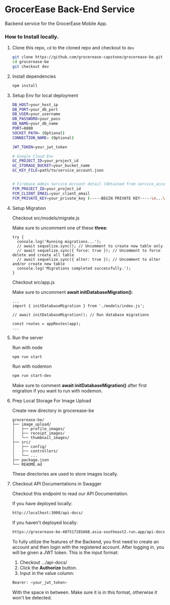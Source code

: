 # GrocerEase Back-End Service

Backend service for the GrocerEase Mobile App.

### How to Install locally.
1. Clone this repo, `cd` to the cloned repo and checkout to `dev`
    ```bash
    git clone https://github.com/grocerease-capstone/grocerease-be.git
    cd grocerease-be
    git checkout dev
    ```
2. Install dependencies
    ```bash
    npm install
    ```
3. Setup Env for local deployment
    ```bash
    DB_HOST=your_host_ip
    DB_PORT=your_db_port
    DB_USER=your_username
    DB_PASSWORD=your_pass
    DB_NAME=your_db_name
    PORT=8080
    SOCKET_PATH= (Optional)
    CONNECTION_NAME= (Optional)

    JWT_TOKEN=your_jwt_token

    # Google Cloud Env
    GC_PROJECT_ID=your_project_id
    GC_STORAGE_BUCKET=your_bucket_name
    GC_KEY_FILE=path/to/service_account.json


    # Firebase Admin Service Account detail (Obtained from service_account.json)
    FCM_PROJECT_ID=your_project_id
    FCM_CLIENT_EMAIL=your_client_email
    FCM_PRIVATE_KEY=your_private_key (-----BEGIN PRIVATE KEY-----\n...\n-----END PRIVATE KEY-----\n)
    ```
4. Setup Migration

    Checkout src/models/migrate.js

    Make sure to uncomment one of these **three**:
    ```
    try {
      console.log('Running migrations...');
      // await sequelize.sync(); // Uncomment to create new table only
      // await sequelize.sync({ force: true }); // Uncomment to force delete and create all table
      // await sequelize.sync({ alter: true }); // Uncomment to alter and/or create new table
      console.log('Migrations completed successfully.');
    } 
    ```
    Checkout src/app.js

    Make sure to uncomment **await initDatabaseMigration()**:

    ```
    ...
    import { initDatabaseMigration } from './models/index.js';

    // await initDatabaseMigration(); // Run database migrations

    const routes = appRoutes(app);
    ...
    ```
5. Run the server
    
    Run with node
    ```bash
    npm run start
    ```
    Run with nodemon
    ```bash
    npm run start-dev
    ```
    Make sure to comment **await initDatabaseMigration()** after first migration if you want to run with nodemon.
6. Prep Local Storage For Image Upload

    Create new directory in grocerease-be
    ```
    grocerease-be/
    ├── image_upload/
    │   ├── profile_images/
    │   ├── receipt_images/    
    │   └── thumbnail_images/
    ├── src/
    │   ├── config/
    │   ├── controllers/  
    │   └── ...
    ├── package.json
    └── README.md
    ```
    These directories are used to store images locally.

7. Checkout API Documentations in Swagger

    Checkout this endpoint to read our API Documentation.
    
    If you have deployed locally:
    ```bash
    http://localhost:3000/api-docs/
    ```

    If you haven't deployed locally:
    ```bash
    https://grocerease-be-407517281668.asia-southeast2.run.app/api-docs/
    ```
    To fully utilize the features of the Backend, you first need to create an account and then login with the registered account. After logging in, you will be given a JWT token. This is the input format:
    1. Checkout .../api-docs/
    2. Click the **Authorize** button.
    3. Input in the value column:
    ```bash
    Bearer: <your_jwt_token>
    ```

    With the space in between. Make sure it is in this format, otherwise it won't be detected.
